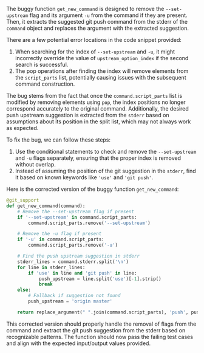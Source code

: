 The buggy function `get_new_command` is designed to remove the `--set-upstream` flag and its argument `-u` from the command if they are present. Then, it extracts the suggested git push command from the stderr of the `command` object and replaces the argument with the extracted suggestion.

There are a few potential error locations in the code snippet provided:
1. When searching for the index of `--set-upstream` and `-u`, it might incorrectly override the value of `upstream_option_index` if the second search is successful.
2. The pop operations after finding the index will remove elements from the `script_parts` list, potentially causing issues with the subsequent command construction.

The bug stems from the fact that once the `command.script_parts` list is modified by removing elements using `pop`, the index positions no longer correspond accurately to the original command. Additionally, the desired push upstream suggestion is extracted from the `stderr` based on assumptions about its position in the split list, which may not always work as expected.

To fix the bug, we can follow these steps:
1. Use the conditional statements to check and remove the `--set-upstream` and `-u` flags separately, ensuring that the proper index is removed without overlap.
2. Instead of assuming the position of the git suggestion in the `stderr`, find it based on known keywords like `'use'` and `'git push'`.

Here is the corrected version of the buggy function `get_new_command`:

```python
@git_support
def get_new_command(command):
    # Remove the --set-upstream flag if present
    if '--set-upstream' in command.script_parts:
        command.script_parts.remove('--set-upstream')

    # Remove the -u flag if present
    if '-u' in command.script_parts:
        command.script_parts.remove('-u')

    # Find the push upstream suggestion in stderr
    stderr_lines = command.stderr.split('\n')
    for line in stderr_lines:
        if 'use' in line and 'git push' in line:
            push_upstream = line.split('use')[-1].strip()
            break
    else:
        # Fallback if suggestion not found
        push_upstream = 'origin master'

    return replace_argument(" ".join(command.script_parts), 'push', push_upstream)
```

This corrected version should properly handle the removal of flags from the command and extract the git push suggestion from the stderr based on recognizable patterns. The function should now pass the failing test cases and align with the expected input/output values provided.